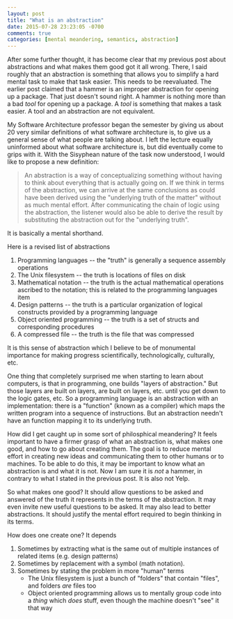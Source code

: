 ```yaml
---
layout: post
title: "What is an abstraction"
date: 2015-07-28 23:23:05 -0700
comments: true
categories: [mental meandering, semantics, abstraction]
---
```


After some further thought, it has become clear that my previous post about
abstractions and what makes them good got it all wrong. There, I said roughly
that an abstraction is something that allows you to simplify a hard mental task
to make that task easier. This needs to be reevaluated. The earlier post
claimed that a hammer is an improper abstraction for opening up a package. That
just doesn't sound right. A hammer is nothing more than a bad _tool_ for
opening up a package. A _tool_ is something that makes a task easier. A tool
and an abstraction are not equivalent. 

My Software Architecture professor began the semester by giving us about 20
very similar definitions of what software architecture is, to give us a general
sense of what people are talking about. I left the lecture equally uninformed
about what software architecture is, but did eventually come to grips with it.
With the Sisyphean nature of the task now understood, I would like to propose a
new definition:

> An abstraction is a way of conceptualizing something without having to think
> about everything that is actually going on. If we think in terms of the
> abstraction, we can arrive at the same conclusions as could have been derived
> using the "underlying truth of the matter" without as much mental effort.
> After communicating the chain of logic using the abstraction, the listener
> would also be able to derive the result by substituting the abstraction out
> for the "underlying truth".

It is basically a mental shorthand.

<!-- more -->

Here is a revised list of abstractions

1. Programming languages -- the "truth" is generally a sequence assembly
   operations
2. The Unix filesystem -- the truth is locations of files on disk
3. Mathematical notation -- the truth is the actual mathematical operations
   ascribed to the notation; this is related to the programming languages item
4. Design patterns -- the truth is a particular organization of logical
   constructs provided by a programming language
5. Object oriented programming -- the truth is a set of structs and
   corresponding procedures
6. A compressed file -- the truth is the file that was compressed

It is this sense of abstraction which I believe to be of monumental importance
for making progress scientifically, technologically, culturally, etc.

One thing that completely surprised me when starting to learn about computers,
is that in programming, one builds "layers of abstraction." But those layers
are built on layers, are built on layers, etc. until you get down to the logic
gates, etc. So a programming language is an abstraction with an implementation:
there is a "function" (known as a compiler) which maps the written program into
a sequence of instructions. But an abstraction needn't have an function mapping
it to its underlying truth.

How did I get caught up in some sort of philosphical meandering? It feels
important to have a firmer grasp of what an abstraction is, what makes one
good, and how to go about creating them. The goal is to reduce mental effort in
creating new ideas and communicating them to other humans or to machines. To be
able to do this, it may be important to know what an abstraction is and what it
is not. Now I am sure it is _not_ a hammer, in contrary to what I stated in the
previous post. It is also not Yelp.

So what makes one good? It should allow questions to be asked and answered of
the truth it represents in the terms of the abstraction. It may even invite new
useful questions to be asked. It may also lead to better abstractions. It
should justify the mental effort required to begin thinking in its terms.

How does one create one? It depends

1. Sometimes by extracting what is the same out of multiple instances of
   related items (e.g. design patterns)
2. Sometimes by replacement with a symbol (math notation).
3. Sometimes by stating the problem in more "human" terms
    * The Unix filesystem is just a bunch of "folders" that contain "files",
      and folders _are_ files too
    * Object oriented programming allows us to mentally group code into a
      _thing_ which _does_ stuff, even though the machine doesn't "see" it that
      way
